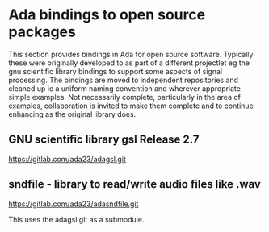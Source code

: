 # Ada bindings to open source packages

This section provides bindings in Ada for open source software. Typically these were originally developed to as part of a different projectlet eg the gnu scientific library
bindings to support some aspects of signal processing. The bindings are moved to independent repositories and cleaned up ie a uniform naming convention and wherever appropriate
simple examples. Not necessarily complete, particularly in the area of examples, collaboration is invited to make them complete and to continue enhancing as the original library does.

## GNU scientific library gsl Release 2.7

https://gitlab.com/ada23/adagsl.git

## sndfile - library to read/write audio files like .wav

https://gitlab.com/ada23/adasndfile.git

This uses the adagsl.git as a submodule.

